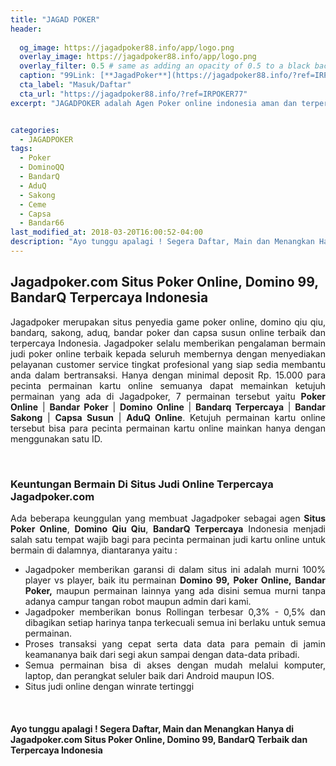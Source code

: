 ```yaml
---
title: "JAGAD POKER"
header:
  
  og_image: https://jagadpoker88.info/app/logo.png
  overlay_image: https://jagadpoker88.info/app/logo.png
  overlay_filter: 0.5 # same as adding an opacity of 0.5 to a black background
  caption: "99Link: [**JagadPoker**](https://jagadpoker88.info/?ref=IRPOKER77)"
  cta_label: "Masuk/Daftar"
  cta_url: "https://jagadpoker88.info/?ref=IRPOKER77"
excerpt: "JAGADPOKER adalah Agen Poker online indonesia aman dan terpercaya yang menyediakan permainan Bandarq Online, DominoQQ, Capsa Susun, Bandar Poker, AduQ dan PokerQQ."


categories:
  - JAGADPOKER
tags:
  - Poker
  - DominoQQ
  - BandarQ
  - AduQ
  - Sakong
  - Ceme
  - Capsa
  - Bandar66
last_modified_at: 2018-03-20T16:00:52-04:00
description: "Ayo tunggu apalagi ! Segera Daftar, Main dan Menangkan Hanya di Jagadpoker.com Situs Poker Online, Domino 99, BandarQ Terbaik dan Terpercaya Indonesia."
---
```

<h2>Jagadpoker.com Situs Poker Online, Domino 99, BandarQ Terpercaya Indonesia</h2>
<p style="text-align:justify">Jagadpoker merupakan situs penyedia game poker online, domino qiu qiu, bandarq, sakong, aduq, bandar poker dan capsa susun online terbaik dan terpercaya Indonesia. Jagadpoker selalu memberikan pengalaman bermain judi poker online terbaik kepada seluruh membernya dengan menyediakan pelayanan customer service tingkat profesional yang siap sedia membantu anda dalam bertransaksi. Hanya dengan minimal deposit Rp. 15.000 para pecinta permainan kartu online semuanya dapat memainkan ketujuh permainan yang ada di Jagadpoker, 7 permainan tersebut yaitu <b>Poker Online</b> | <b>Bandar Poker</b> | <b>Domino Online</b> | <b>Bandarq Terpercaya</b> | <b>Bandar Sakong</b> | <b>Capsa Susun</b> | <b>AduQ Online</b>. Ketujuh permainan kartu online tersebut bisa para pecinta permainan kartu online mainkan hanya dengan menggunakan satu ID.</p>
<br>
<h3>Keuntungan Bermain Di Situs Judi Online Terpercaya Jagadpoker.com</h3>
<p style="text-align:justify">Ada beberapa keunggulan yang membuat Jagadpoker sebagai agen <b>Situs Poker Online</b>, <b>Domino Qiu Qiu</b>, <b>BandarQ Terpercaya</b> Indonesia menjadi salah satu tempat wajib bagi para pecinta permainan judi kartu online untuk bermain di dalamnya, diantaranya yaitu :</p>
<ul><li align="justify">Jagadpoker memberikan garansi di dalam situs ini adalah murni 100% player vs player, baik itu permainan <b>Domino 99,</b> <b>Poker Online,</b> <b>Bandar Poker,</b> maupun permainan lainnya yang ada disini semua murni tanpa adanya campur tangan robot maupun admin dari kami.</li>
<li align="justify">Jagadpoker memberikan bonus Rollingan terbesar 0,3% - 0,5% dan dibagikan setiap harinya tanpa terkecuali semua ini berlaku untuk semua permainan.</li>
<li align="justify">Proses transaksi yang cepat serta data data para pemain di jamin keamananya baik dari segi akun sampai dengan data-data pribadi.</li>
<li align="justify">Semua permainan bisa di akses dengan mudah melalui komputer, laptop, dan perangkat seluler baik dari Android maupun IOS.</li>
<li align="justify">Situs judi online dengan winrate tertinggi</li></ul>
<br>
<h4>Ayo tunggu apalagi ! Segera Daftar, Main dan Menangkan Hanya di Jagadpoker.com Situs Poker Online, Domino 99, BandarQ Terbaik dan Terpercaya Indonesia</h4><br>
